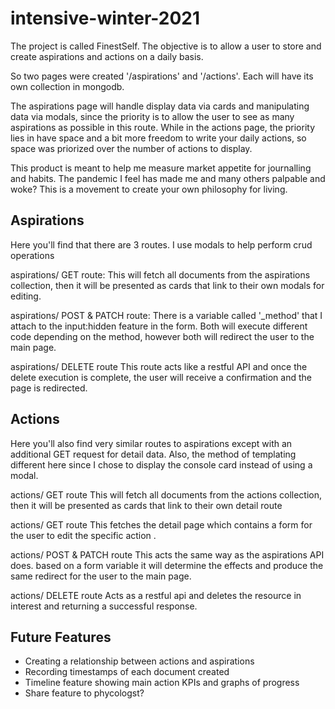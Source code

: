 # intensive-winter-2021

The project is called FinestSelf. The objective is to allow a user to store and create aspirations and actions on a daily basis.

So two pages were created '/aspirations' and '/actions'. Each will have its own collection in mongodb.

The aspirations page will handle display data via cards and manipulating data via modals, since the priority is to allow the user to see as many aspirations as possible in this route. While in the actions page, the priority lies in have space and a bit more freedom to write your daily actions, so space was priorized over the number of actions to display.

This product is meant to help me measure market appetite for journalling and habits. The pandemic I feel has made me and many others palpable and woke? This is a movement to create your own philosophy for living.

## Aspirations
Here you'll find that there are 3 routes. I use modals to help perform crud operations 

aspirations/ GET route:
This will fetch all documents from the aspirations collection, then it will be presented as cards that link to their own modals for editing.

aspirations/ POST & PATCH route:
There is a variable called '_method' that I attach to the input:hidden feature in the form. Both will execute different code depending on the method, however both will redirect the user to the main page.

aspirations/<id> DELETE route
This route acts like a restful API and once the delete execution is complete, the user will receive a confirmation and the page is redirected.

## Actions
Here you'll also find very similar routes to aspirations except with an additional GET request for detail data. Also, the method of templating different here since I chose to display the console card instead of using a modal.

actions/ GET route 
This will fetch all documents from the actions collection, then it will be presented as cards that link to their own detail route

actions/<id> GET route
This fetches the detail page which contains a form for the user to edit the specific action .

actions/ POST & PATCH route
This acts the same way as the aspirations API does. based on a form variable it will determine the effects and produce the same redirect for the user to the main page.

actions/<id> DELETE route
Acts as a restful api and deletes the resource in interest and returning a successful response. 
## Future Features
- Creating a relationship between actions and aspirations
- Recording timestamps of each document created
- Timeline feature showing main action KPIs and graphs of progress
- Share feature to phycologst?
